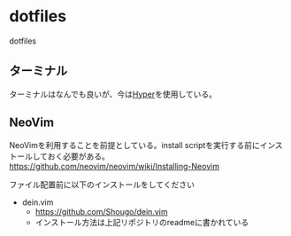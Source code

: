 # dotfiles
dotfiles

## ターミナル
ターミナルはなんでも良いが、今は[Hyper](https://hyper.is/)を使用している。

## NeoVim
NeoVimを利用することを前提としている。install scriptを実行する前にインストールしておく必要がある。
https://github.com/neovim/neovim/wiki/Installing-Neovim

ファイル配置前に以下のインストールをしてください

- dein.vim
  - https://github.com/Shougo/dein.vim
  - インストール方法は上記リポジトリのreadmeに書かれている
